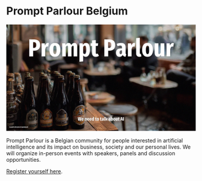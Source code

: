 # Prompt Parlour Belgium

![](promptlogo.jpg)

Prompt Parlour is a Belgian community for people interested in artificial intelligence and its impact on business, society and our personal lives. We will organize in-person events with speakers, panels and discussion opportunities.

[Register yourself here](https://pforret.kit.com/promptparlour).


